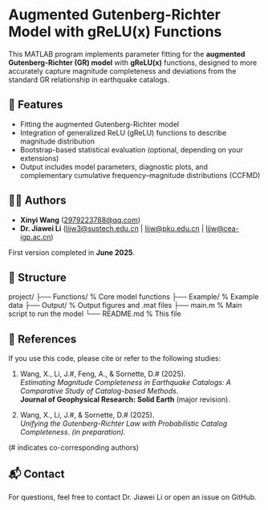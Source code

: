 # Augmented Gutenberg-Richter Model with gReLU(x) Functions

This MATLAB program implements parameter fitting for the **augmented Gutenberg-Richter (GR) model** with **gReLU(x)** functions, designed to more accurately capture magnitude completeness and deviations from the standard GR relationship in earthquake catalogs.

## 📌 Features

- Fitting the augmented Gutenberg-Richter model
- Integration of generalized ReLU (gReLU) functions to describe magnitude distribution
- Bootstrap-based statistical evaluation (optional, depending on your extensions)
- Output includes model parameters, diagnostic plots, and complementary cumulative frequency–magnitude distributions (CCFMD)

## 🧑‍💻 Authors

- **Xinyi Wang**  (2979223788@qq.com)
- **Dr. Jiawei Li**  (lijw3@sustech.edu.cn | lijw@pku.edu.cn | lijw@cea-igp.ac.cn)

First version completed in **June 2025**.

## 📂 Structure
project/
├── Functions/ % Core model functions
├── Example/ % Example data
├── Output/ % Output figures and .mat files
├── main.m % Main script to run the model
└── README.md % This file

## 📖 References

If you use this code, please cite or refer to the following studies:

1. Wang, X., Li, J.#, Feng, A., & Sornette, D.# (2025).  
   *Estimating Magnitude Completeness in Earthquake Catalogs: A Comparative Study of Catalog-based Methods*.  
   **Journal of Geophysical Research: Solid Earth** (major revision).

2. Wang, X., Li, J.#, & Sornette, D.# (2025).  
   *Unifying the Gutenberg-Richter Law with Probabilistic Catalog Completeness*. *(in preparation)*.

(\# indicates co-corresponding authors)

## 📬 Contact

For questions, feel free to contact Dr. Jiawei Li or open an issue on GitHub.
